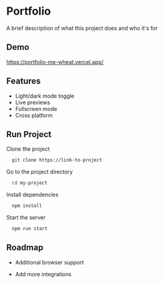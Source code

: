 
# Portfolio

A brief description of what this project does and who it's for


## Demo

https://portfolio-me-wheat.vercel.app/


## Features

- Light/dark mode toggle
- Live previews
- Fullscreen mode
- Cross platform


## Run Project

Clone the project

```bash
  git clone https://link-to-project
```

Go to the project directory

```bash
  cd my-project
```

Install dependencies

```bash
  npm install
```

Start the server

```bash
  npm run start
```


## Roadmap

- Additional browser support

- Add more integrations

